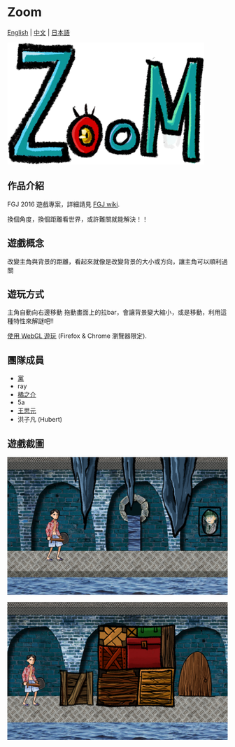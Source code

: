 # Zoom

[English](README.md) | [中文](README.ch.md) | [日本語](README.jp.md)

<img src="/Arts/start-end/logo.PNG" alt="Logo" width="450px"/>

## 作品介紹

FGJ 2016 遊戲專案，詳細請見 [FGJ wiki](http://fgj.igda.jp/dokuwiki/doku.php?id=team:taipeiiii_a).

換個角度，換個距離看世界，或許難關就能解決！！

## 遊戲概念

改變主角與背景的距離，看起來就像是改變背景的大小或方向，讓主角可以順利過關

## 遊玩方式 

主角自動向右邊移動
拖動畫面上的拉bar，會讓背景變大縮小，或是移動，利用這種特性來解謎吧!!

[使用 WebGL 遊玩](http://twsiyuan.com/fgj-2016) (Firefox & Chrome 瀏覽器限定).

## 團隊成員

* [黨](https://www.facebook.com/chuansiang.dang)
* ray
* [橘之介](https://www.facebook.com/profile.php?id=100000166043481)
* 5a
* [王思元](http://twsiyuan.com/)
* 洪子凡 (Hubert)

## 遊戲截圖

![遊戲截圖1](/Arts/gameshot/01.jpg)

![遊戲截圖2](/Arts/gameshot/03.jpg)
